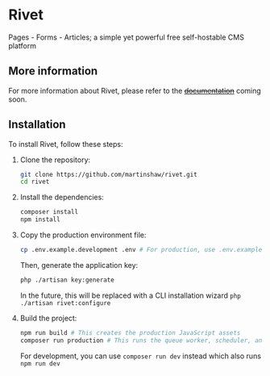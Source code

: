 # Rivet

Pages - Forms - Articles; a simple yet powerful free self-hostable CMS platform

## More information

For more information about Rivet, please refer to the ~~[documentation](https://rivet.martinshaw.co)~~ coming soon.

## Installation

To install Rivet, follow these steps:

1. Clone the repository:
   ```bash
   git clone https://github.com/martinshaw/rivet.git
   cd rivet
   ```

2. Install the dependencies:
   ```bash
   composer install
   npm install
   ```

3. Copy the production environment file:
   ```bash
   cp .env.example.development .env # For production, use .env.example.production
   ```

   Then, generate the application key:
   ```bash
   php ./artisan key:generate
   ```

   In the future, this will be replaced with a CLI installation wizard `php ./artisan rivet:configure`

4. Build the project:
   ```bash
   npm run build # This creates the production JavaScript assets
   composer run production # This runs the queue worker, scheduler, and other daemons... 
   ```

   For development, you can use `composer run dev` instead which also runs `npm run dev`
